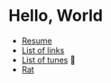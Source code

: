 Hello, World
============

* [Resume](#/)
* [List of links](#links)
* [List of tunes](#tunes) 🎵
* [Rat](#rat)
